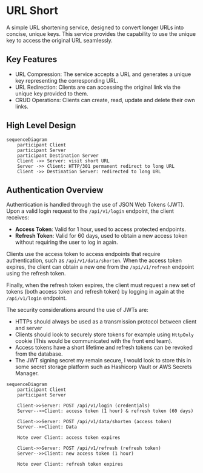 # URL Short
A simple URL shortening service, designed to convert longer URLs into concise, unique keys. 
This service provides the capability to use the unique key to access the original URL seamlessly.

## Key Features
- URL Compression: The service accepts a URL and generates a unique key representing the corresponding URL.
- URL Redirection: Clients are can accessing the original link via the unique key provided to them.
- CRUD Operations: Clients can create, read, update and delete their own links.

## High Level Design
```mermaid
sequenceDiagram
    participant Client
    participant Server
    participant Destination Server
    Client ->> Server: visit short URL
    Server ->> Client: HTTP/301 permanent redirect to long URL
    Client ->> Destination Server: redirected to long URL
```

## Authentication Overview

Authentication is handled through the use of JSON Web Tokens (JWT).
Upon a valid login request to the `/api/v1/login` endpoint, the client receives:
- **Access Token**: Valid for 1 hour, used to access protected endpoints.
- **Refresh Token**: Valid for 60 days, used to obtain a new access token without requiring the user to log in again.

Clients use the access token to access endpoints that require authentication, such as 
`/api/v1/data/shorten`. When the access token expires, the client can obtain a new one from the 
`/api/v1/refresh` endpoint using the refresh token.

Finally, when the refresh token expires, the client must request a new set of tokens
(both access token and refresh token) by logging in again at the `/api/v1/login` endpoint.

The security considerations around the use of JWTs are:
- HTTPs should always be used as a transmission protocol between client and server
- Clients should look to securely store tokens for example using `HttpOnly` cookie (This would be communicated with the front end team).
- Access tokens have a short lifetime and refresh tokens can be revoked from the database. 
- The JWT signing secret my remain secure, I would look to store this in some secret storage platform such as 
Hashicorp Vault or AWS Secrets Manager.

```mermaid
sequenceDiagram
    participant Client
    participant Server

    Client->>Server: POST /api/v1/login (credentials)
    Server-->>Client: access token (1 hour) & refresh token (60 days)

    Client->>Server: POST /api/v1/data/shorten (access token)
    Server-->>Client: Data

    Note over Client: access token expires

    Client->>Server: POST /api/v1/refresh (refresh token)
    Server-->>Client: new access token (1 hour)

    Note over Client: refresh token expires
```
